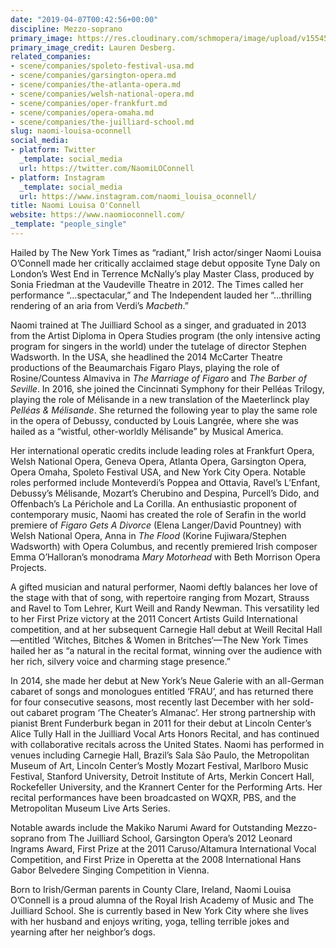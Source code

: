 ```yaml
---
date: "2019-04-07T00:42:56+00:00"
discipline: Mezzo-soprano
primary_image: https://res.cloudinary.com/schmopera/image/upload/v1554597924/media/2019/04/Headshot-2-Naomi-Louisa-OConnell-photo-credit-Lauren-Desberg-1.jpg
primary_image_credit: Lauren Desberg.
related_companies:
- scene/companies/spoleto-festival-usa.md
- scene/companies/garsington-opera.md
- scene/companies/the-atlanta-opera.md
- scene/companies/welsh-national-opera.md
- scene/companies/oper-frankfurt.md
- scene/companies/opera-omaha.md
- scene/companies/the-juilliard-school.md
slug: naomi-louisa-oconnell
social_media:
- platform: Twitter
  _template: social_media
  url: https://twitter.com/NaomiLOConnell
- platform: Instagram
  _template: social_media
  url: https://www.instagram.com/naomi_louisa_oconnell/
title: Naomi Louisa O'Connell
website: https://www.naomioconnell.com/
_template: "people_single"
---
```

Hailed by The New York Times as “radiant,” Irish actor/singer Naomi Louisa O’Connell made her critically acclaimed stage debut opposite Tyne Daly on London’s West End in Terrence McNally’s play Master Class, produced by Sonia Friedman at the Vaudeville Theatre in 2012.  The Times called her performance “…spectacular,” and The Independent lauded her “…thrilling rendering of an aria from Verdi’s _Macbeth_.”

Naomi trained at The Juilliard School as a singer, and graduated in 2013 from the Artist Diploma in Opera Studies program (the only intensive acting program for singers in the world) under the tutelage of director Stephen Wadsworth. In the USA, she headlined the 2014 McCarter Theatre productions of the Beaumarchais Figaro Plays, playing the role of Rosine/Countess Almaviva in _The Marriage of Figaro_ and _The Barber of Seville_.  In 2016, she joined the Cincinnati Symphony for their Pelléas Trilogy, playing the role of Mélisande in a new translation of the Maeterlinck play _Pelléas & Mélisande_. She returned the following year to play the same role in the opera of Debussy, conducted by Louis Langrée, where she was hailed as a “wistful, other-worldly Mélisande” by Musical America.

Her international operatic credits include leading roles at Frankfurt Opera, Welsh National Opera, Geneva Opera, Atlanta Opera, Garsington Opera, Opera Omaha, Spoleto Festival USA, and New York City Opera.  Notable roles performed include Monteverdi’s Poppea and Ottavia, Ravel’s L’Enfant, Debussy’s Mélisande, Mozart’s Cherubino and Despina, Purcell’s Dido, and Offenbach’s La Périchole and La Corilla.  An enthusiastic proponent of contemporary music, Naomi has created the role of Serafin in the world premiere of _Figaro Gets A Divorce_ (Elena Langer/David Pountney) with Welsh National Opera, Anna in _The Flood_ (Korine Fujiwara/Stephen Wadsworth) with Opera Columbus, and recently premiered Irish composer Emma O’Halloran’s monodrama _Mary Motorhead_ with Beth Morrison Opera Projects.

A gifted musician and natural performer, Naomi deftly balances her love of the stage with that of song, with repertoire ranging from Mozart, Strauss and Ravel to Tom Lehrer, Kurt Weill and Randy Newman. This versatility led to her First Prize victory at the 2011 Concert Artists Guild International competition, and at her subsequent Carnegie Hall debut at Weill Recital Hall—entitled ‘Witches, Bitches & Women in Britches‘—The New York Times hailed her as “a natural in the recital format, winning over the audience with her rich, silvery voice and charming stage presence.”

In 2014, she made her debut at New York’s Neue Galerie with an all-German cabaret of songs and monologues entitled ‘FRAU’, and has returned there for four consecutive seasons, most recently last December with her sold-out cabaret program ‘The Cheater’s Almanac’.  Her strong partnership with pianist Brent Funderburk began in 2011 for their debut at Lincoln Center’s Alice Tully Hall in the Juilliard Vocal Arts Honors Recital, and has continued with collaborative recitals across the United States. Naomi has performed in venues including Carnegie Hall, Brazil’s Sala São Paulo, the Metropolitan Museum of Art, Lincoln Center’s Mostly Mozart Festival, Marlboro Music Festival, Stanford University, Detroit Institute of Arts, Merkin Concert Hall, Rockefeller University, and the Krannert Center for the Performing Arts. Her recital performances have been broadcasted on WQXR, PBS, and the Metropolitan Museum Live Arts Series.

Notable awards include the Makiko Narumi Award for Outstanding Mezzo-soprano from The Juilliard School, Garsington Opera’s 2012 Leonard Ingrams Award, First Prize at the 2011 Caruso/Altamura International Vocal Competition, and First Prize in Operetta at the 2008 International Hans Gabor Belvedere Singing Competition in Vienna.

Born to Irish/German parents in County Clare, Ireland, Naomi Louisa O’Connell is a proud alumna of the Royal Irish Academy of Music and The Juilliard School. She is currently based in New York City where she lives with her husband and enjoys writing, yoga, telling terrible jokes and yearning after her neighbor’s dogs.